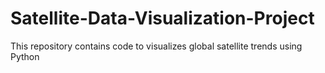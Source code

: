 # Satellite-Data-Visualization-Project
This repository contains code to visualizes global satellite trends using Python
